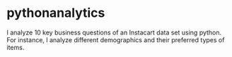 # pythonanalytics
I analyze 10 key business questions of an Instacart data set using python. For instance, I analyze different demographics and their preferred types of items.
